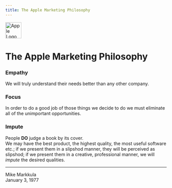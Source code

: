 ```yaml
---
title: The Apple Marketing Philosophy
---
```



<img src="https://upload.wikimedia.org/wikipedia/commons/thumb/8/84/Apple_Computer_Logo_rainbow.svg/1000px-Apple_Computer_Logo_rainbow.svg.png?20240923063913" width="50" height="50" alt="Apple Logo" style="margin: 1px auto;">


# The Apple Marketing Philosophy

### Empathy

We will truly understand their needs better than any other company.

### Focus

In order to do a good job of those things we decide to do we must eliminate all of the unimportant opportunities.

### Impute

People **DO** judge a book by its cover.  
We may have the best product, the highest quality, the most useful software etc.; 
if we present them in a slipshod manner, they will be perceived as slipshod; 
if we present them in a creative, professional manner, we will *impute* 
the desired qualities.

---

Mike Markkula  
January 3, 1977